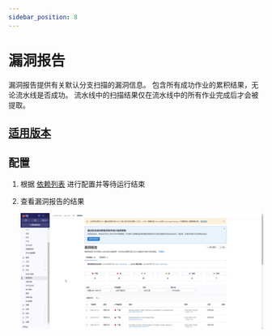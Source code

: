 ```yaml
---
sidebar_position: 8
---
```


# 漏洞报告

漏洞报告提供有关默认分支扫描的漏洞信息。
包含所有成功作业的累积结果，无论流水线是否成功。
流水线中的扫描结果仅在流水线中的所有作业完成后才会被提取。

## [适用版本](intro.md)

## 配置

1. 根据 [依赖列表](dependency-list.md) 进行配置并等待运行结束

2. 查看漏洞报告的结果

    ![vulnerability-report-1.png](static/vulnerability-report-1.png)
